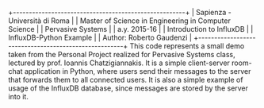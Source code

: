 +------------------------------------------------------+
|             Sapienza - Università di Roma            |
| Master of Science in Engineering in Computer Science |
|                   Pervasive Systems                  |
|                     a.y. 2015-16                     |
|               Introduction to InfluxDB               |
|               InfluxDB-Python Example                |
|               Author: Roberto Gaudenzi               |
+------------------------------------------------------+
This code represents a small demo taken from the Personal Project realized for Pervasive Systems class, lectured by prof. Ioannis Chatzigiannakis.
It is a simple client-server room-chat application in Python, where users send their messages to the server that forwards them to all connected users.
It is also a simple example of usage of the InfluxDB database, since messages are stored by the server into it.
